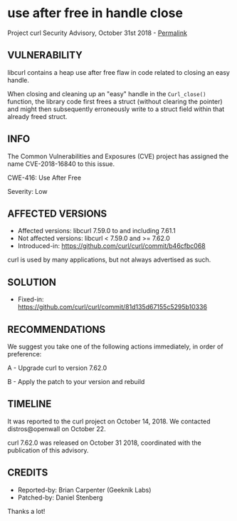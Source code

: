use after free in handle close
==============================

Project curl Security Advisory, October 31st 2018 -
[Permalink](https://curl.se/docs/CVE-2018-16840.html)

VULNERABILITY
-------------

libcurl contains a heap use after free flaw in code related to closing an easy
handle.

When closing and cleaning up an "easy" handle in the `Curl_close()` function,
the library code first frees a struct (without clearing the pointer) and might
then subsequently erroneously write to a struct field within that already
freed struct.

INFO
----

The Common Vulnerabilities and Exposures (CVE) project has assigned the name
CVE-2018-16840 to this issue.

CWE-416: Use After Free

Severity: Low

AFFECTED VERSIONS
-----------------

- Affected versions: libcurl 7.59.0 to and including 7.61.1
- Not affected versions: libcurl < 7.59.0 and >= 7.62.0
- Introduced-in: https://github.com/curl/curl/commit/b46cfbc068

curl is used by many applications, but not always advertised as such.

SOLUTION
------------

- Fixed-in: https://github.com/curl/curl/commit/81d135d67155c5295b10336

RECOMMENDATIONS
---------------

We suggest you take one of the following actions immediately, in order of
preference:

 A - Upgrade curl to version 7.62.0

 B - Apply the patch to your version and rebuild

TIMELINE
---------

It was reported to the curl project on October 14, 2018. We contacted
distros@openwall on October 22.

curl 7.62.0 was released on October 31 2018, coordinated with the publication
of this advisory.

CREDITS
-------

- Reported-by: Brian Carpenter (Geeknik Labs)
- Patched-by: Daniel Stenberg

Thanks a lot!
